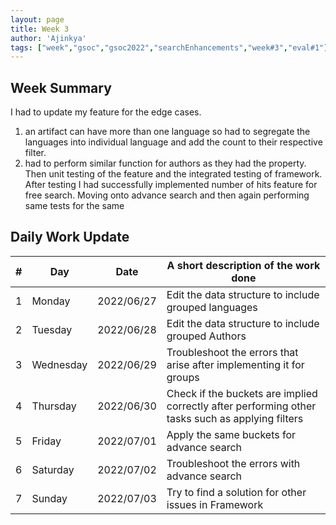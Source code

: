 ```yaml
---
layout: page
title: Week 3
author: 'Ajinkya'
tags: ["week","gsoc","gsoc2022","searchEnhancements","week#3","eval#1"]
---
```


## Week Summary

I had to update my feature for the edge cases. 
1) an artifact can have more than one language so had to segregate the languages into individual language and add the count to their respective filter.
2) had to perform similar function for authors as they had the property.
Then unit testing of the feature and the integrated testing of framework. 
After testing I had successfully implemented number of hits feature for free search. 
Moving onto advance search and then again performing same tests for the same


## Daily Work Update

|\#|Day|Date|A short description of the work done|  
|---	|---	|---	|---	|  
|1   	| Monday 	  |   2022/06/27	| Edit the data structure to include grouped languages  |  
|2   	| Tuesday  	|   2022/06/28	| Edit the data structure to include grouped	Authors   |  
|3   	| Wednesday |   2022/06/29 	| Troubleshoot the errors that arise after implementing it for groups |  
|4   	| Thursday  |   2022/06/30	| Check if the buckets are implied correctly after performing other tasks such as applying filters |  
|5   	| Friday  	|   2022/07/01	| Apply the same buckets for advance search |  
|6   	| Saturday  |   2022/07/02	| Troubleshoot the errors with advance search |  
|7   	| Sunday  	|   2022/07/03	| Try to find a solution for other issues in Framework |  
